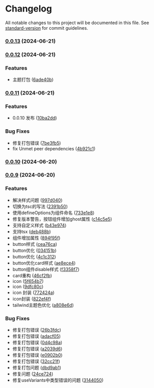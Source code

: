 # Changelog

All notable changes to this project will be documented in this file. See [standard-version](https://github.com/conventional-changelog/standard-version) for commit guidelines.

### [0.0.13](https://github.com/seehar/seehar-design-vue/compare/v0.0.12...v0.0.13) (2024-06-21)

### [0.0.12](https://github.com/seehar/seehar-design-vue/compare/v0.0.11...v0.0.12) (2024-06-21)


### Features

* 主题打包 ([6ade40b](https://github.com/seehar/seehar-design-vue/commit/6ade40bd03d12ec1a047405bfab004c2aa1249ee))

### [0.0.11](https://github.com/seehar/seehar-design-vue/compare/v0.0.10...v0.0.11) (2024-06-21)


### Features

* 0.0.10 发布 ([10ba2dd](https://github.com/seehar/seehar-design-vue/commit/10ba2dd47d351052168c28d0f533c2f56aae9568))


### Bug Fixes

* 修复打包错误 ([7be3fb5](https://github.com/seehar/seehar-design-vue/commit/7be3fb5d1f1c19ad97629b45ae050a42915f66db))
* fix Unmet peer dependencies ([4b921c1](https://github.com/seehar/seehar-design-vue/commit/4b921c127b053075e6937b249f34ad5d5e2fbf18))

### [0.0.10](https://github.com/seehar/seehar-design-vue/compare/v0.0.9...v0.0.10) (2024-06-20)

### [0.0.9](https://github.com/seehar/seehar-design-vue/compare/v0.0.6...v0.0.9) (2024-06-20)


### Features

* 解决样式问题 ([997d040](https://github.com/seehar/seehar-design-vue/commit/997d0405d095e6a0102b3068a4c6dbb3498677cf))
* 切换为tsc的写法 ([2391b50](https://github.com/seehar/seehar-design-vue/commit/2391b50b86553688f80eb676992285c1121640f8))
* 使用defineOptions为组件命名 ([733e1e8](https://github.com/seehar/seehar-design-vue/commit/733e1e82ff86595bf0aac4390ebaf1b21e40ec86))
* 修复版本警告，按钮组件增加ghost属性 ([c14c5e5](https://github.com/seehar/seehar-design-vue/commit/c14c5e586792f032c6103d82abe38ae34dfeb100))
* 支持自定义样式 ([b43e974](https://github.com/seehar/seehar-design-vue/commit/b43e97401c7f79a2bf9bccd40abd8879f92a8261))
* 支持tsx ([deb488b](https://github.com/seehar/seehar-design-vue/commit/deb488beed385326ff657b2cd1837b406413ca2d))
* 组件增加属性 ([894f95f](https://github.com/seehar/seehar-design-vue/commit/894f95fcf1fc21d6a2a3fa2f9b8f384653ebc852))
* button样式 ([cea76ca](https://github.com/seehar/seehar-design-vue/commit/cea76cafcc3d9806dcc1ea426f88c69e7eb2bc5b))
* button优化 ([034151b](https://github.com/seehar/seehar-design-vue/commit/034151b792ac71199a9184df14151a9a79a199af))
* button优化 ([4c1c312](https://github.com/seehar/seehar-design-vue/commit/4c1c3120c0d805179ebea48c90a1b7dfbfa393de))
* button优化card样式 ([ae8ece4](https://github.com/seehar/seehar-design-vue/commit/ae8ece40e26a79c6a57eb6c42be317463e138edc))
* button组件disable样式 ([f3358f7](https://github.com/seehar/seehar-design-vue/commit/f3358f7720db80c4cce4ffe1256b59f5bedd31b4))
* card重构 ([46cf2fb](https://github.com/seehar/seehar-design-vue/commit/46cf2fb60f3178f4f8efde6ccc814b7d22ca48b3))
* icon ([5f654b7](https://github.com/seehar/seehar-design-vue/commit/5f654b785cbf9904a84f019d180297da63050c9e))
* icon ([9dfc80c](https://github.com/seehar/seehar-design-vue/commit/9dfc80cfde5fbb2dcd88457006a6b9b202ab6476))
* icon 封装 ([772424a](https://github.com/seehar/seehar-design-vue/commit/772424addb7d0f658b5008ca2934ba5c0e4415bb))
* icon封装 ([822ef4f](https://github.com/seehar/seehar-design-vue/commit/822ef4f746c3a80b6e350e282b6b60ec303b52c6))
* tailwind主题色优化 ([a808e6d](https://github.com/seehar/seehar-design-vue/commit/a808e6d72d154edfe6b97980d514fa2b8eb88a55))


### Bug Fixes

* 修复打包错误 ([26b3fdc](https://github.com/seehar/seehar-design-vue/commit/26b3fdc3905e7a0c29e90e7251b3d57c4f8ef17c))
* 修复打包错误 ([adacf05](https://github.com/seehar/seehar-design-vue/commit/adacf05646b74feb30fdb0282a46d1f35d8064ee))
* 修复打包错误 ([0d4c98a](https://github.com/seehar/seehar-design-vue/commit/0d4c98aa0642b61b14f7c24ffeb8f0967ae61b47))
* 修复打包错误 ([a2039d6](https://github.com/seehar/seehar-design-vue/commit/a2039d6fc5d6e25eae1af79ac3649e3b60c60a46))
* 修复打包错误 ([e0902b0](https://github.com/seehar/seehar-design-vue/commit/e0902b0d45c4277a07c218614f4c441a8f5c9eb7))
* 修复打包错误 ([32cc21f](https://github.com/seehar/seehar-design-vue/commit/32cc21f11e93c6aad5ef889ff35953a7e91f4fdd))
* 修复打包问题 ([dbd9ab1](https://github.com/seehar/seehar-design-vue/commit/dbd9ab1bd29d9a53c97d324eb523b0cbe6e8a827))
* 修复问题 ([24ce724](https://github.com/seehar/seehar-design-vue/commit/24ce724a6ccc4b0b360d509c3ded144e9c5edeb6))
* 修复useVariants中类型错误的问题 ([3144050](https://github.com/seehar/seehar-design-vue/commit/314405059324de509cab3faf5d0a4ce759117ffe))
